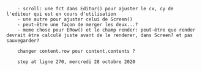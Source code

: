         - scroll: une fct dans Editor() pour ajuster le cx, cy de l'editeur qui est en cours d'utilisation
        - une autre pour ajuster celui de Screen()
        - peut-être une façon de merger les deux...?
        - meme chose pour ERow() et le champ render: peut-être que render devrait être calculé juste avant de le renderer, dans Screen? et pas sauvegarder?

        changer content.row pour content.contents ?

        stop at ligne 270, mercredi 28 octobre 2020